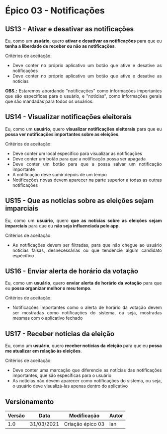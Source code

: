 # Épico 03 - Notificações

## US13 - Ativar e desativar as notificações

<div style="text-align: justify">
Eu, como um <b>usuário</b>, quero <b>ativar e desativar as notificações</b> para que eu <b>tenha a liberdade de receber ou não as notificações</b>.
</div>

Critérios de aceitação:

- <div style="text-align: justify">Deve conter no próprio aplicativo um botão que ative e desative as notificações</div>
- <div style="text-align: justify">Deve conter no próprio aplicativo um botão que ative e desative as notícias</div>

<div style="text-align: justify">
<b>OBS.:</b> Estaremos abordando "notificações" como informações importantes que são específicas para o usuário, e "notícias", como informações gerais que são mandadas para todos os usuários.
</div>

## US14 - Visualizar notificações eleitorais

<div style="text-align: justify">
Eu, como um <b>usuário</b>, quero <b>visualizar notificações eleitorais</b> para que eu <b>possa ver notificações importantes sobre as eleições</b>.
</div>

Critérios de aceitação:

- <div style="text-align: justify">Deve conter um local específico para visualizar as notificações</div>
- <div style="text-align: justify">Deve conter um botão para que a notificação possa ser apagada</div>
- <div style="text-align: justify">Deve conter um botão para que a possa salvar um notificação importante</div>
- <div style="text-align: justify">A notificação deve sumir depois de um tempo</div>
- <div style="text-align: justify">Notificações novas devem aparecer na parte superior a todas as outras notificações</div>

## US15 - Que as notícias sobre as eleições sejam imparciais

<div style="text-align: justify">
Eu, como um <b>usuário</b>, quero <b>que as notícias sobre as eleições sejam imparciais</b> para que eu <b>não seja influenciada pelo app</b>.
</div>

Critérios de aceitação:

- <div style="text-align: justify">As notificações devem ser filtradas, para que não chegue ao usuário notícias falsas, desnecessárias ou que tendencie algum candidato espécifico</div>

## US16 - Enviar alerta de horário da votação

<div style="text-align: justify">
Eu, como um <b>usuário</b>, quero <b>enviar alerta de horário da votação</b> para que eu <b>possa organizar melhor o meu tempo</b>.
</div>

Critérios de aceitação:

- <div style="text-align: justify">Notificações importantes como o alerta de horário da votação devem ser mostradas como notificações do sistema, ou seja, mostradas mesmas com o aplicativo fechado</div>

## US17 - Receber notícias da eleição

<div style="text-align: justify">
Eu, como um <b>usuário</b>, quero <b>receber notícias da eleição</b> para que eu <b>possa me atualizar em relação às eleições</b>.
</div>

Critérios de aceitação:

- <div style="text-align: justify">Deve conter uma marcação que diferencie as notícias das notificações importantes, que são específicas para o usuário</div>
- <div style="text-align: justify">As notícias não devem aparecer como notificações do sistema, ou seja, o usuário deve visualizá-las apenas dentro do aplicativo</div>

## Versionamento
| Versão | Data | Modificação | Autor |
|--|--|--|--|
| 1.0 | 31/03/2021 | Criação épico 03 | Ian |